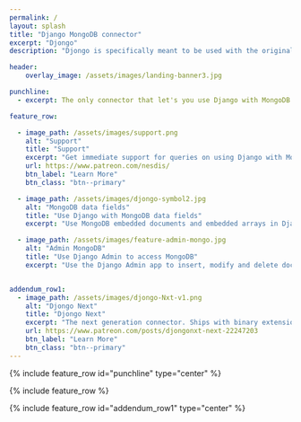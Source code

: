 ```yaml
---
permalink: /
layout: splash
title: "Django MongoDB connector"
excerpt: "Djongo"
description: "Djongo is specifically meant to be used with the original Django ORM and MongoDB. Using the Django admin app one can directly add and modify documents stored in MongoDB. Other contrib modules such as Auth and Sessions work without any changes"

header:
    overlay_image: /assets/images/landing-banner3.jpg

punchline:
  - excerpt: The only connector that let's you use Django with MongoDB *without* changing the Django ORM.

feature_row:

  - image_path: /assets/images/support.png
    alt: "Support"
    title: "Support"
    excerpt: "Get immediate support for queries on using Django with MongoDB"
    url: https://www.patreon.com/nesdis/
    btn_label: "Learn More"
    btn_class: "btn--primary"

  - image_path: /assets/images/djongo-symbol2.jpg
    alt: "MongoDB data fields"
    title: "Use Django with MongoDB data fields"
    excerpt: "Use MongoDB embedded documents and embedded arrays in Django Models."

  - image_path: /assets/images/feature-admin-mongo.jpg
    alt: "Admin MongoDB"
    title: "Use Django Admin to access MongoDB"
    excerpt: "Use the Django Admin app to insert, modify and delete documents in MongoDB."


addendum_row1:
  - image_path: /assets/images/djongo-Nxt-v1.png
    alt: "Djongo Next"
    title: "Djongo Next"
    excerpt: "The next generation connector. Ships with binary extensions for enterprise usage."
    url: https://www.patreon.com/posts/djongonxt-next-22247203
    btn_label: "Learn More"
    btn_class: "btn--primary"
---
```



{% include feature_row id="punchline" type="center" %}

{% include feature_row %}

{% include feature_row id="addendum_row1" type="center" %}
